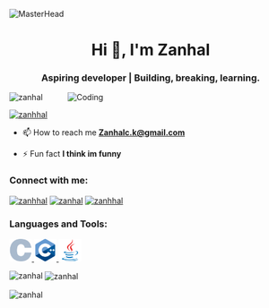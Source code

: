 ![MasterHead](https://i.gifer.com/3otv.gif)
<h1 align="center">Hi 👋, I'm Zanhal</h1>
<h3 align="center">Aspiring developer | Building, breaking, learning.</h3>
<img align="right" alt="Coding" width="400" src="https://i.gifer.com/758X.gif">


<p align="left"> <img src="https://komarev.com/ghpvc/?username=zanhal&label=Profile%20views&color=0e75b6&style=flat" alt="zanhal" /> </p>

<p align="left"> <a href="https://twitter.com/zanhhal" target="blank"><img src="https://img.shields.io/twitter/follow/zanhhal?logo=twitter&style=for-the-badge" alt="zanhhal" /></a> </p>

- 📫 How to reach me **Zanhalc.k@gmail.com**

- ⚡ Fun fact **I think im funny**

<h3 align="left">Connect with me:</h3>
<p align="left">
<a href="https://twitter.com/zanhhal" target="blank"><img align="center" src="https://raw.githubusercontent.com/rahuldkjain/github-profile-readme-generator/master/src/images/icons/Social/twitter.svg" alt="zanhhal" height="30" width="40" /></a>
<a href="https://linkedin.com/in/zanhal" target="blank"><img align="center" src="https://raw.githubusercontent.com/rahuldkjain/github-profile-readme-generator/master/src/images/icons/Social/linked-in-alt.svg" alt="zanhal" height="30" width="40" /></a>
<a href="https://instagram.com/zanhhal" target="blank"><img align="center" src="https://raw.githubusercontent.com/rahuldkjain/github-profile-readme-generator/master/src/images/icons/Social/instagram.svg" alt="zanhhal" height="30" width="40" /></a>
</p>

<h3 align="left">Languages and Tools:</h3>
<p align="left"> <a href="https://www.cprogramming.com/" target="_blank" rel="noreferrer"> <img src="https://raw.githubusercontent.com/devicons/devicon/master/icons/c/c-original.svg" alt="c" width="40" height="40"/> </a> <a href="https://www.w3schools.com/cpp/" target="_blank" rel="noreferrer"> <img src="https://raw.githubusercontent.com/devicons/devicon/master/icons/cplusplus/cplusplus-original.svg" alt="cplusplus" width="40" height="40"/> </a> <a href="https://www.java.com" target="_blank" rel="noreferrer"> <img src="https://raw.githubusercontent.com/devicons/devicon/master/icons/java/java-original.svg" alt="java" width="40" height="40"/> </a> </p>

<p><img align="left" src="https://github-readme-stats.vercel.app/api/top-langs?username=zanhal&show_icons=true&locale=en&layout=compact" alt="zanhal" /></p>

<p>&nbsp;<img align="center" src="https://github-readme-stats.vercel.app/api?username=zanhal&show_icons=true&locale=en" alt="zanhal" /></p>

<p><img align="center" src="https://github-readme-streak-stats.herokuapp.com/?user=zanhal&" alt="zanhal" /></p>
